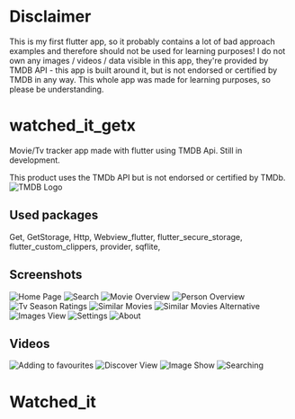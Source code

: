 # Disclaimer
This is my first flutter app, so it probably contains a lot of bad approach examples and therefore should not be used for learning purposes!
I do not own any images / videos / data visible in this app, they're provided by TMDB API - this app is built around it, but is not endorsed or certified by TMDB in any way.
This whole app was made for learning purposes, so please be understanding.

# watched_it_getx

Movie/Tv tracker app made with flutter using TMDB Api. Still in development.  

This product uses the TMDb API but is not endorsed or certified by TMDb.
![TMDB Logo](./assets/images/blue_square_tmdb_attribution.png)

## Used packages
Get,
GetStorage,
Http,
Webview_flutter,
flutter_secure_storage,
flutter_custom_clippers,
provider,
sqflite,

## Screenshots

![Home Page](./screenshots/home_page.png)
![Search](./screenshots/search.png)
![Movie Overview](./screenshots/movie_overview.png)
![Person Overview](./screenshots/person_overview.png)
![Tv Season Ratings](./screenshots/tv_season_rating.png)
![Similar Movies](./screenshots/Similar_movies.png)
![Similar Movies Alternative](./screenshots/Similar_list.png)
![Images View](./screenshots/Images_view.png)
![Settings](./screenshots/settings.png)
![About](./screenshots/about.png)

## Videos

![Adding to favourites](./screenshots/adding_to_favourites.gif)
![Discover View](./screenshots/discover_view.gif)
![Image Show](./screenshots/image_show.gif)
![Searching](./screenshots/search.gif)

# Watched_it
